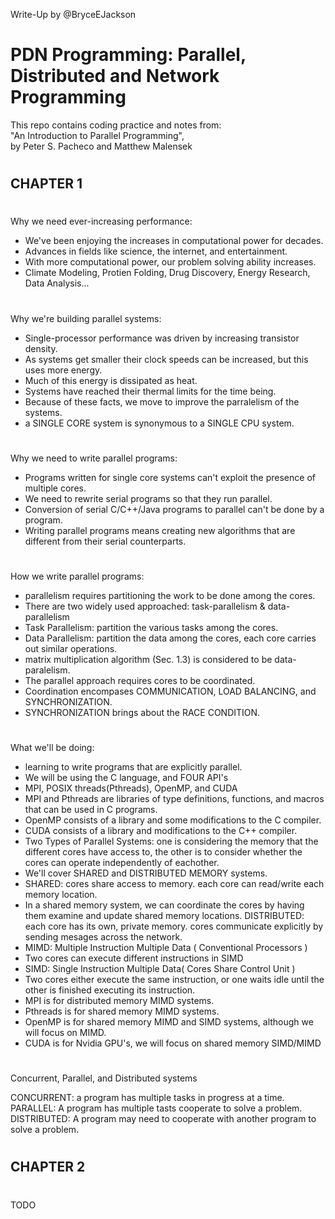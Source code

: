Write-Up by @BryceEJackson

# PDN Programming:  Parallel, Distributed and Network Programming

This repo contains coding practice and notes from:<br>"An Introduction to Parallel Programming", <br>
by Peter S. Pacheco and Matthew Malensek

#
## CHAPTER 1
#
Why we need ever-increasing performance: 
* We've been enjoying the increases in computational power for decades.
* Advances in fields like science, the internet, and entertainment. 
* With more computational power, our problem solving ability increases. 
* Climate Modeling, Protien Folding, Drug Discovery, Energy Research, Data Analysis...
#
Why we're building parallel systems: 
* Single-processor performance was driven by increasing transistor density. 
* As systems get smaller their clock speeds can be increased, but this uses more energy. 
* Much of this energy is dissipated as heat. 
* Systems have reached their thermal limits for the time being. 
* Because of these facts, we move to improve the parralelism of the systems. 
* a SINGLE CORE system is synonymous to a SINGLE CPU system. 
#
Why we need to write parallel programs: 
* Programs written for single core systems can't exploit the presence of multiple cores. 
* We need to rewrite serial programs so that they run parallel. 
* Conversion of serial C/C++/Java programs to parallel can't be done by a program. 
* Writing parallel programs means creating new algorithms that are different from their serial counterparts. 
#
How we write parallel programs: 
* parallelism requires partitioning the work to be done among the cores. 
* There are two widely used approached: task-parallelism & data-parallelism
* Task Parallelism: partition the various tasks among the cores. 
* Data Parallelism: partition the data among the cores, each core carries out similar operations. 
* matrix multiplication algorithm (Sec. 1.3) is considered to be data-paralelism. 
* The parallel approach requires cores to be coordinated.
* Coordination encompases COMMUNICATION, LOAD BALANCING, and SYNCHRONIZATION. 
* SYNCHRONIZATION brings about the RACE CONDITION. 
#
What we'll be doing: 
* learning to write programs that are explicitly parallel. 
* We will be using the C language, and FOUR API's
* MPI, POSIX threads(Pthreads), OpenMP, and CUDA
* MPI and Pthreads are libraries of type definitions, functions, and macros that can be used in C programs. 
* OpenMP consists of a library and some modifications to the C compiler. 
* CUDA consists of a library and modifications to the C++ compiler. 
* Two Types of Parallel Systems: one is considering the memory that the different cores have access to, the other is to consider whether the cores can operate independently of eachother. 
* We'll cover SHARED and DISTRIBUTED MEMORY systems. 
* SHARED: cores share access to memory. each core can read/write each memory location.
* In a shared memory system, we can coordinate the cores by having them examine and update shared memory locations.
DISTRIBUTED: each core has its own, private memory. cores communicate explicitly by sending mesages across the network.
* MIMD: Multiple Instruction Multiple Data ( Conventional Processors )
* Two cores can execute different instructions in SIMD
* SIMD: Single Instruction Multiple Data( Cores Share Control Unit )
* Two cores either execute the same instruction, or one waits idle until the other is finished executing its instruction.
* MPI is for distributed memory MIMD systems. 
* Pthreads is for shared memory MIMD systems. 
* OpenMP is for shared memory MIMD and SIMD systems, although we will focus on MIMD. 
* CUDA is for Nvidia GPU's, we will focus on shared memory SIMD/MIMD
#
Concurrent, Parallel, and Distributed systems

CONCURRENT: a program has multiple tasks in progress at a time. <br>
PARALLEL: A program has multiple tasts cooperate to solve a problem. <br>
DISTRIBUTED: A program may need to cooperate with another program to solve a problem.
#
## CHAPTER 2
#
 TODO
#
